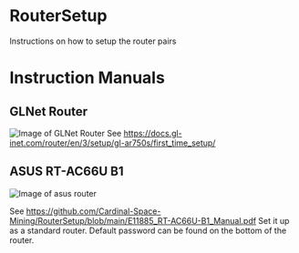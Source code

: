 # RouterSetup
Instructions on how to setup the router pairs

# Instruction Manuals
## GLNet Router
![Image of GLNet Router](https://static.gl-inet.com/docs/router/en/3/setup/gl-ar750s/first_time_setup/router.jpg) 
See https://docs.gl-inet.com/router/en/3/setup/gl-ar750s/first_time_setup/

## ASUS RT-AC66U B1 
![Image of asus router](https://www.asus.com/media/global/products/assWQeKLLsXNBIXl/P_setting_xxx_0_90_end_500.png)

See https://github.com/Cardinal-Space-Mining/RouterSetup/blob/main/E11885_RT-AC66U-B1_Manual.pdf
Set it up as a standard router.
Default password can be found on the bottom of the router.
